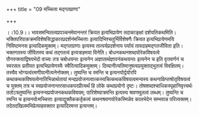 +++
title = "09 मच्चित्ता मद्गतप्राणा"

+++
  
  
।।10.9।। भावसमन्वितत्वप्रपञ्चनमेवानन्तरं क्रियत इत्यभिप्रायेण
तदाकाङ्क्षां दर्शयतिकथमिति।
भक्तिपरिपाकक्रमविशेषसिद्धाकारप्रदर्शनंमच्चित्ताः
इत्यादिभिश्चतुर्भिर्विशेषणैः क्रियत इत्यभिप्रायेणमयि निविष्टमनस
इत्यादिकमुक्तम्। मद्गतग्राणाः इत्यस्य तात्पर्यप्रदर्शनाय पर्यायं
तावदाहमद्गतजीविता इति। भक्तगतस्य जीवितस्य कथं तद्गतत्वं इत्यत्राहमया
विनेति। बोधनकथनशब्दयोरेकविषयत्वे पौनरुक्त्याद्विषयभेदो वाच्यः तत्र
चबोधयन्तः इत्यनेन अज्ञातार्थज्ञापनंकथयन्तः इत्यनेन च इति वृत्तवर्णनं च
स्वरसतः प्रतीयत इत्यभिप्रायेणस्वैः
स्वैरित्यादिकमुक्तम्। दिव्यानीत्यतिमानुषत्वप्रयुक्ताद्भुतत्वं विवक्षितम्।
तस्यैव भोग्यत्वंरमणीयानीत्यनेनोक्तम्। तुष्यन्ति च रमन्ति च
इत्यनयोर्द्वयोरपि कथाकथकविषयत्वेनातिभिन्नार्थतायां
मन्दप्रयोजनत्वात्कस्यचित्कथकविषयत्वमन्यस्य कथनाक्षिप्तश्रोतृविषयत्वं च
युक्तम् तत्र च स्वप्रयोजनान्तरसाधकपरप्रीत्यर्थं हि लोके कथाप्रयोगो
दृष्टः। तोषशब्दश्चाधिकस्पृहानिवृत्त्यर्थः ततोऽत्रतुष्यन्ति
इत्यनन्यप्रयोजनकथकविषयम्; पारिशेष्यात्रमन्ति इत्यस्य श्रवणमूलत्वं
लब्धम्। तुष्यन्ति च रमन्ति च इत्यनयोःमच्चित्ताः इत्याद्युक्तैककर्तृकत्वं
कथनश्रवणयोरेकस्मिन्नेव कालभेदेन सम्भवान्न परित्यक्तम्।
तदेतदखिलमभिप्रेत्याहवक्तार इत्यादिरमन्त इत्यन्तम्।  
  
